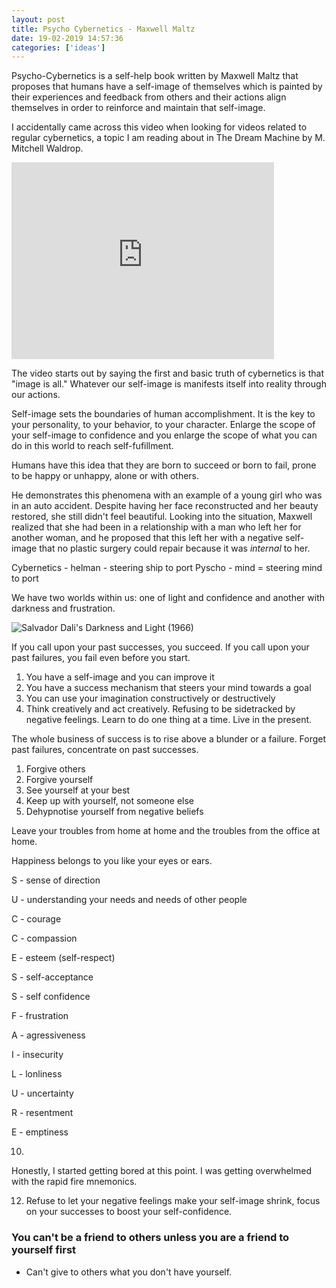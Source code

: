 ```yaml
---
layout: post
title: Psycho Cybernetics - Maxwell Maltz
date: 19-02-2019 14:57:36
categories: ['ideas']
---
```

Psycho-Cybernetics is a self-help book written by Maxwell Maltz that proposes that humans have a self-image of themselves which is painted by their experiences and feedback from others and their actions align themselves in order to reinforce and maintain that self-image.

I accidentally came across this video when looking for videos related to regular cybernetics, a topic I am reading about in The Dream Machine by M. Mitchell Waldrop.

<iframe width="420" height="315" src="https://www.youtube.com/watch?v=cW35IqXFp8k" frameborder="0" allowfullscreen></iframe>

The video starts out by saying the first and basic truth of cybernetics is that "image is all." Whatever our self-image is manifests itself into reality through our actions.

Self-image sets the boundaries of human accomplishment. It is the key to your personality, to your behavior, to your character. Enlarge the scope of your self-image to confidence and you enlarge the scope of what you can do in this world to reach self-fufillment.

Humans have this idea that they are born to succeed or born to fail, prone to be happy or unhappy, alone or with others.

He demonstrates this phenomena with an example of a young girl who was in an auto accident. Despite having her face reconstructed and her beauty restored, she still didn't feel beautiful. Looking into the situation, Maxwell realized that she had been in a relationship with a man who left her for another woman, and he proposed that this left her with a negative self-image that no plastic surgery could repair because it was _internal_ to her.

Cybernetics - helman - steering ship to port
Pyscho - mind
= steering mind to port

We have two worlds within us: one of light and confidence and another with darkness and frustration.

![Salvador Dali's Darkness and Light (1966)]({{site.url}}/assets/img/2019-02-19-psycho-cybernetics/salvador-dali-darkness-light.jpg)

If you call upon your past successes, you succeed. If you call upon your past failures, you fail even before you start.


1. You have a self-image and you can improve it
2. You have a success mechanism that steers your mind towards a goal
3. You can use your imagination constructively or destructively
4. Think creatively and act creatively. Refusing to be sidetracked by negative feelings. Learn to do one thing at a time. Live in the present.

The whole business of success is to rise above a blunder or a failure. Forget past failures, concentrate on past successes.

1. Forgive others
2. Forgive yourself
3. See yourself at your best
4. Keep up with yourself, not someone else
6. Dehypnotise yourself from negative beliefs

Leave your troubles from home at home and the troubles from the office at home.

Happiness belongs to you like your eyes or ears.

S - sense of direction

U - understanding your needs and needs of other people

C - courage

C - compassion

E - esteem (self-respect)

S - self-acceptance

S - self confidence


F - frustration

A - agressiveness

I - insecurity

L - lonliness

U - uncertainty

R - resentment

E - emptiness

10. 

Honestly, I started getting bored at this point. I was getting overwhelmed with the rapid fire mnemonics.

12. Refuse to let your negative feelings make your self-image shrink, focus on your successes to boost your self-confidence.

### You can't be a friend to others unless you are a friend to yourself first
- Can't give to others what you don't have yourself.